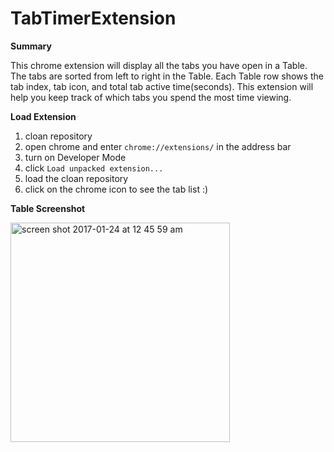 # TabTimerExtension

**Summary**

This chrome extension will display all the tabs you have open in a Table. The tabs are sorted from left to right in the Table.
Each Table row shows the tab index, tab icon, and total tab active time(seconds). This extension will help you keep track of 
which tabs you spend the most time viewing.

**Load Extension**
  
  1. cloan repository
  2. open chrome and enter ```chrome://extensions/``` in the address bar
  3. turn on Developer Mode
  4. click ```Load unpacked extension...```
  5. load the cloan repository
  6. click on the chrome icon to see the tab list :)
  
**Table Screenshot**

<img width="351" alt="screen shot 2017-01-24 at 12 45 59 am" src="https://cloud.githubusercontent.com/assets/4467931/22240134/87f05814-e1ce-11e6-9186-39e99d777ee1.png">
